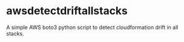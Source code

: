 # awsdetectdriftallstacks
A simple AWS boto3 python script to detect cloudformation drift in all stacks.
